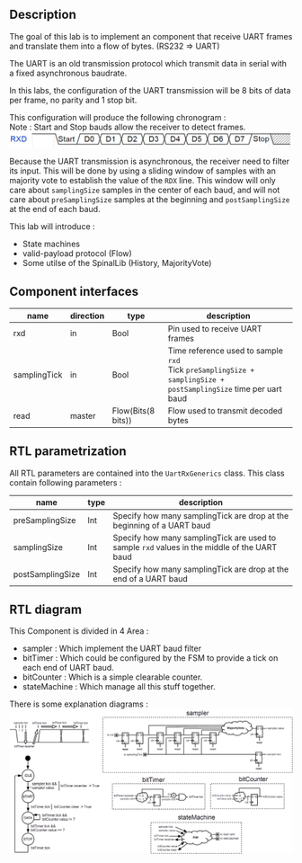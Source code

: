 ## Description
The goal of this lab is to implement an component that receive UART frames and translate them into a flow of bytes. (RS232 => UART)

The UART is an old transmission protocol which transmit data in serial with a fixed asynchronous baudrate.

In this labs, the configuration of the UART transmission will be 8 bits of data per frame, no parity and 1 stop bit.

This configuration will produce the following chronogram :<br>
Note : Start and Stop bauds allow the receiver to detect frames.<br>
![](assets/uart.png)

Because the UART transmission is asynchronous, the receiver need to filter its input. This will be done by using a sliding window of samples with an majority vote to establish the value of the `RDX` line.
This window will only care about `samplingSize` samples in the center of each baud, and will not care about `preSamplingSize` samples at the beginning and `postSamplingSize` at the end of each baud.


This lab will introduce :

- State machines
- valid-payload protocol (Flow)
- Some utilse of the SpinalLib (History, MajorityVote)

## Component interfaces

| name | direction | type | description |
| ------ | ----------- | ------ | ------ |
| rxd | in | Bool | Pin used to receive UART frames |
| samplingTick | in | Bool | Time reference used to sample `rxd` <br> Tick `preSamplingSize + samplingSize + postSamplingSize` time per uart baud  |
| read | master | Flow(Bits(8 bits)) | Flow used to transmit decoded bytes |

## RTL parametrization

All RTL parameters are contained into the `UartRxGenerics` class. This class contain following parameters :

| name | type | description |
| ------ | ----------- | ------ |
| preSamplingSize | Int | Specify how many samplingTick are drop at the beginning of a UART baud |
| samplingSize | Int | Specify how many samplingTick are used to sample `rxd` values in the middle of the UART baud  |
| postSamplingSize | Int | Specify how many samplingTick are drop at the end of a UART baud  |


## RTL diagram

This Component is divided in 4 Area :

- sampler : Which implement the UART baud filter
- bitTimer : Which could be configured by the FSM to provide a tick on each end of UART baud.
- bitCounter : Which is a simple clearable counter.
- stateMachine : Which manage all this stuff together.

There is some explanation diagrams : <br>
![](assets/diagram.png)
